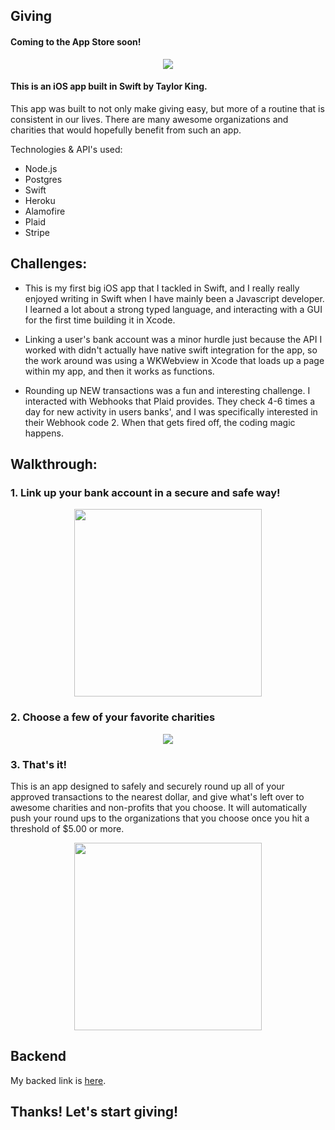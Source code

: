 ## Giving

#### Coming to the App Store soon!

<p align="center">
  <img src="http://i.imgur.com/bSHR8sj.png" max-width="100%">
</p>

#### This is an iOS app built in Swift by Taylor King.

This app was built to not only make giving easy, but more of a routine that is consistent in our lives. There are many awesome organizations and charities that would hopefully benefit from such an app.

Technologies & API's used:

* Node.js
* Postgres
* Swift
* Heroku
* Alamofire
* Plaid
* Stripe

## Challenges:

* This is my first big iOS app that I tackled in Swift, and I really really enjoyed writing in Swift when I have mainly been a Javascript developer. I learned a lot about a strong typed language, and interacting with a GUI for the first time building it in Xcode.

* Linking a user's bank account was a minor hurdle just because the API I worked with didn't actually have native swift integration for the app, so the work around was using a WKWebview in Xcode that loads up a page within my app, and then it works as functions.

* Rounding up NEW transactions was a fun and interesting challenge. I interacted with Webhooks that Plaid provides. They check 4-6 times a day for new activity in users banks', and I was specifically interested in their Webhook code 2. When that gets fired off, the coding magic happens. 

## Walkthrough:

### 1. Link up your bank account in a secure and safe way!

<p align="center">
<img src="http://i.imgur.com/N3gc9dZ.png" width="300px">
</p>

### 2. Choose a few of your favorite charities

<p align="center">
<img src="http://i.imgur.com/TozCDRi.gif">
</p>


### 3. That's it!

This is an app designed to safely and securely round up all of your approved transactions to the nearest dollar, and give what's left over to awesome charities and non-profits that you choose. It will automatically push your round ups to the organizations that you choose once you hit a threshold of $5.00 or more.

<p align="center">
<img src="http://i.imgur.com/OqBpdVd.png" width="300px">
</p>

## Backend

My backed link is <a href="https://github.com/dekkofilms/backend/tree/master">here</a>.

## Thanks! Let's start giving!
